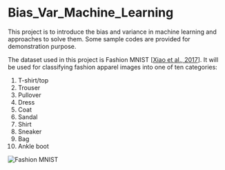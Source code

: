 # Bias_Var_Machine_Learning
This project is to introduce the bias and variance in machine learning and approaches to solve them. Some sample codes are provided for demonstration purpose.

The dataset used in this project is Fashion MNIST [[Xiao et al., 2017](https://arxiv.org/abs/1708.07747)]. It will be used for classifying fashion apparel images into one of ten categories:

1.  T-shirt/top
2.  Trouser
3.  Pullover
4.  Dress
5.  Coat
6.  Sandal
7.  Shirt
8.  Sneaker
9.  Bag
10. Ankle boot

![Fashion MNIST](https://github.com/zalandoresearch/fashion-mnist/blob/master/doc/img/fashion-mnist-sprite.png?raw=true)

